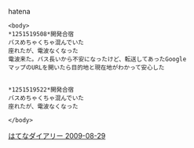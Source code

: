 
hatena

```
<body>
*1251519508*開発合宿
バスめちゃくちゃ混んでいた
座れたが、電波なくなった
電波来た。バス長いから不安になったけど、転送してあったGoogle 
マップのURLを開いたら目的地と現在地がわかって安心した


*1251519522*開発合宿
バスめちゃくちゃ混んでいた
座れたが、電波なくなった

</body>
```


[はてなダイアリー 2009-08-29](https://nishiohirokazu.hatenadiary.org/archive/2009/08/29)